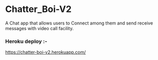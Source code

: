 # Chatter_Boi-V2
A Chat app that allows users to Connect among them and send receive messages with video call facility.

### Heroku deploy :-

https://chatter-boi-v2.herokuapp.com/
